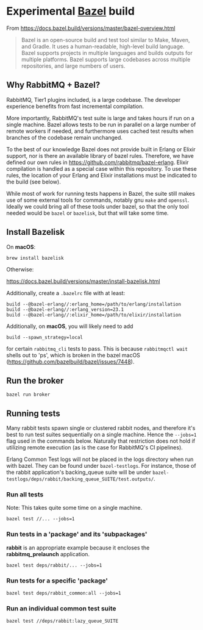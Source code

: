 # Experimental [Bazel](https://www.bazel.build/) build

From https://docs.bazel.build/versions/master/bazel-overview.html
> Bazel is an open-source build and test tool similar to Make, Maven, and Gradle. It uses a human-readable, high-level build language. Bazel supports projects in multiple languages and builds outputs for multiple platforms. Bazel supports large codebases across multiple repositories, and large numbers of users.

## Why RabbitMQ + Bazel?

RabbitMQ, Tier1 plugins included, is a large codebase. The developer experience benefits from fast incremental compilation.

More importantly, RabbitMQ's test suite is large and takes hours if run on a single machine. Bazel allows tests to be run in parallel on a large number of remote workers if needed, and furthermore uses cached test results when branches of the codebase remain unchanged.

To the best of our knowledge Bazel does not provide built in Erlang or Elixir support, nor is there an available library of bazel rules. Therefore, we have defined our own rules in https://github.com/rabbitmq/bazel-erlang. Elixir compilation is handled as a special case within this repository. To use these rules, the location of your Erlang and Elixir installations must be indicated to the build (see below).

While most of work for running tests happens in Bazel, the suite still makes use of some external tools for commands, notably gnu `make` and `openssl`. Ideally we could bring all of these tools under bazel, so that the only tool needed would be `bazel` or `bazelisk`, but that will take some time.

## Install Bazelisk

On **macOS**:

`brew install bazelisk`

Otherwise:

https://docs.bazel.build/versions/master/install-bazelisk.html

Additionally, create a `.bazelrc` file with at least:

```
build --@bazel-erlang//:erlang_home=/path/to/erlang/installation
build --@bazel-erlang//:erlang_version=23.1
build --@bazel-erlang//:elixir_home=/path/to/elixir/installation
```

Additionally, on **macOS**, you will likely need to add

```
build --spawn_strategy=local
```

for certain `rabbitmq_cli` tests to pass. This is because `rabbitmqctl wait` shells out to 'ps', which is broken in the bazel macOS (https://github.com/bazelbuild/bazel/issues/7448).

## Run the broker

`bazel run broker`

## Running tests

Many rabbit tests spawn single or clustered rabbit nodes, and therefore it's best to run test suites sequentially on a single machine. Hence the `--jobs=1` flag used in the commands below. Naturally that restriction does not hold if utilizing remote execution (as is the case for RabbitMQ's CI pipelines).

Erlang Common Test logs will not be placed in the logs directory when run with bazel. They can be found under `bazel-testlogs`. For instance, those of the rabbit application's backing_queue suite will be under `bazel-testlogs/deps/rabbit/backing_queue_SUITE/test.outputs/`.

### Run all tests

Note: This takes quite some time on a single machine.

`bazel test //... --jobs=1`

### Run tests in a 'package' and its 'subpackages'

**rabbit** is an appropriate example because it encloses the **rabbitmq_prelaunch** application.

`bazel test deps/rabbit/... --jobs=1`

### Run tests for a specific 'package'

`bazel test deps/rabbit_common:all --jobs=1`

### Run an individual common test suite

`bazel test //deps/rabbit:lazy_queue_SUITE`
